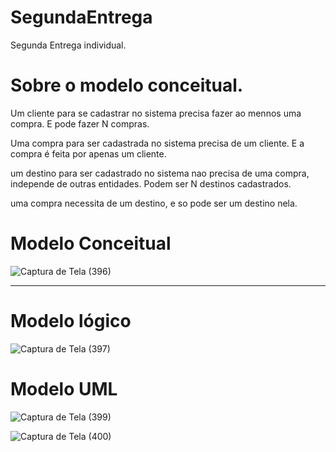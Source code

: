 # SegundaEntrega
Segunda Entrega individual.
<h1>Sobre o modelo conceitual.</h1>
  <p>Um cliente para se cadastrar no sistema precisa fazer ao mennos uma compra. E pode fazer N compras.

Uma compra para ser cadastrada no sistema precisa de um cliente. E a compra é feita por apenas um cliente.

um destino para ser cadastrado no sistema nao precisa de uma compra, independe de outras entidades. Podem ser N destinos cadastrados.

uma compra necessita de um destino, e so pode ser um destino nela.</p>

<h1>Modelo Conceitual</h1>

![Captura de Tela (396)](https://github.com/Trinity-10/SegundaEntrega/assets/124522603/016eab6f-4b29-4cbb-b3d7-08464b3c6d66)

<hr>

<h1>Modelo lógico</h1>

![Captura de Tela (397)](https://github.com/Trinity-10/SegundaEntrega/assets/124522603/ce664834-3613-43b1-96cd-1dfffccf641a)

<h1>Modelo UML</h1>

![Captura de Tela (399)](https://github.com/Trinity-10/SegundaEntrega/assets/124522603/0c215175-c167-4178-8d49-82fa44cdb6bc)



![Captura de Tela (400)](https://github.com/Trinity-10/SegundaEntrega/assets/124522603/4dff3a49-844a-44b4-8b7f-afb4be82f0b3)
